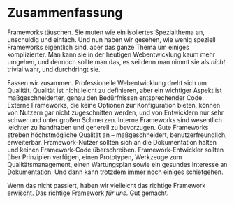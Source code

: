 # Zusammenfassung

Frameworks täuschen. Sie muten wie ein isoliertes Spezialthema an, unschuldig und einfach. Und nun haben wir gesehen, wie wenig speziell Frameworks eigentlich sind, aber das ganze Thema um einiges komplizierter. Man kann sie in der heutigen Webentwicklung kaum mehr umgehen, und dennoch sollte man das, es sei denn man nimmt sie als _nicht_ trivial wahr, und durchdringt sie.

Fassen wir zusammen. Professionelle Webentwicklung dreht sich um Qualität. Qualität ist nicht leicht zu definieren, aber ein wichtiger Aspekt ist maßgeschneiderter, genau den Bedürfnissen entsprechender Code. Externe Frameworks, die keine Optionen zur Konfiguration bieten, können von Nutzern gar nicht zugeschnitten werden, und von Entwicklern nur sehr schwer und unter großen Schmerzen. Interne Frameworks sind wesentlich leichter zu handhaben und generell zu bevorzugen. Gute Frameworks streben höchstmögliche Qualität an – maßgeschneidert, benutzerfreundlich, erweiterbar. Framework-Nutzer sollten sich an die Dokumentation halten und keinen Framework-Code überschreiben. Framework-Entwickler sollten über Prinzipien verfügen, einen Prototypen, Werkzeuge zum Qualitätsmanagement, einen Wartungsplan sowie ein gesundes Interesse an Dokumentation. Und dann kann trotzdem immer noch einiges schiefgehen.

Wenn das nicht passiert, haben wir vielleicht das richtige Framework erwischt. Das richtige Framework _für uns_. Gut gemacht.